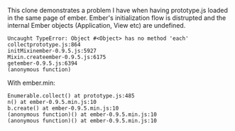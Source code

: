 This clone demonstrates a problem I have when having prototype.js loaded in the same page of ember.
Ember's initialization flow is distrupted and the internal Ember objects (Application, View etc) are undefined. 

    Uncaught TypeError: Object #<Object> has no method 'each'
    collectprototype.js:864
    initMixinember-0.9.5.js:5927
    Mixin.createember-0.9.5.js:6175
    getember-0.9.5.js:6394
    (anonymous function)

With ember.min:

    Enumerable.collect() at prototype.js:485
    n() at ember-0.9.5.min.js:10
    b.create() at ember-0.9.5.min.js:10
    (anonymous function)() at ember-0.9.5.min.js:10
    (anonymous function)() at ember-0.9.5.min.js:10
